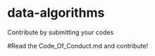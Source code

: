 # data-algorithms
Contribute by submitting your codes

#Read the Code_Of_Conduct.md and contribute!
